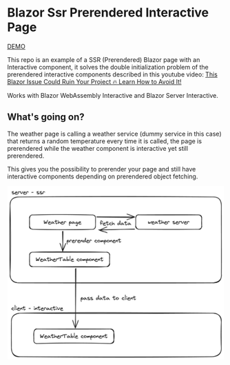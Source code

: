 # Blazor Ssr Prerendered Interactive Page

[DEMO](https://blazorssrprerenderedinteractivepage.s1.elias.dev/)

This repo is an example of a SSR (Prerendered) 
Blazor page with an Interactive component, it solves the double 
initialization problem of the prerendered interactive components described in this youtube video: [This Blazor Issue Could Ruin Your Project 🔥 Learn How to Avoid It!](https://youtu.be/njA7Wb1F7pY?si=AZJwOA6f0KUPFERx)

Works with Blazor WebAssembly Interactive and Blazor Server Interactive.

## What's going on? 

The weather page is calling a weather service (dummy service in this case) that returns a random temperature every 
time it is called, the page is prerendered while the weather component is interactive yet still prerendered.

This gives you the possibility to prerender your page and still have interactive components 
depending on prerendered object fetching.

![diagram](img.excalidraw.png)

